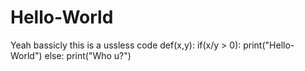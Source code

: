 # Hello-World
Yeah bassicly this is a ussless code
def(x,y):
  if(x/y > 0):
    print("Hello-World")
  else:
    print("Who u?")
